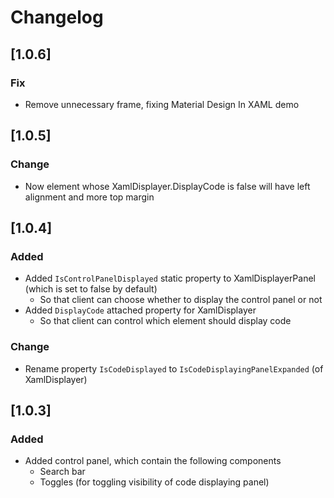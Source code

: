 ﻿# Changelog
## [1.0.6]
### Fix
- Remove unnecessary frame, fixing Material Design In XAML demo

## [1.0.5]
### Change
- Now element whose XamlDisplayer.DisplayCode is false will have left alignment and more top margin

## [1.0.4]
### Added
- Added `IsControlPanelDisplayed` static property to XamlDisplayerPanel (which is set to false by default)  
  - So that client can choose whether to display the control panel or not 
- Added `DisplayCode` attached property for XamlDisplayer
  - So that client can control which element should display code

### Change
- Rename property `IsCodeDisplayed` to `IsCodeDisplayingPanelExpanded` (of XamlDisplayer)

## [1.0.3]
### Added
- Added control panel, which contain the following components
  - Search bar
  - Toggles (for toggling visibility of code displaying panel)
